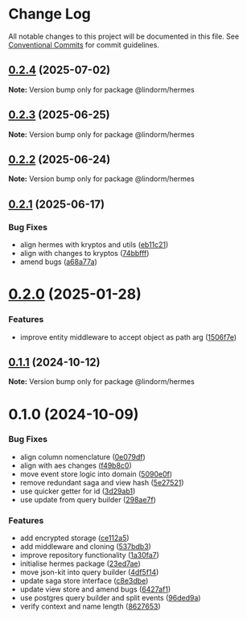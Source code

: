 # Change Log

All notable changes to this project will be documented in this file.
See [Conventional Commits](https://conventionalcommits.org) for commit guidelines.

## [0.2.4](https://github.com/lindorm-io/monorepo/compare/@lindorm/hermes@0.2.3...@lindorm/hermes@0.2.4) (2025-07-02)

**Note:** Version bump only for package @lindorm/hermes

## [0.2.3](https://github.com/lindorm-io/monorepo/compare/@lindorm/hermes@0.2.2...@lindorm/hermes@0.2.3) (2025-06-25)

**Note:** Version bump only for package @lindorm/hermes

## [0.2.2](https://github.com/lindorm-io/monorepo/compare/@lindorm/hermes@0.2.1...@lindorm/hermes@0.2.2) (2025-06-24)

**Note:** Version bump only for package @lindorm/hermes

## [0.2.1](https://github.com/lindorm-io/monorepo/compare/@lindorm/hermes@0.2.0...@lindorm/hermes@0.2.1) (2025-06-17)

### Bug Fixes

- align hermes with kryptos and utils ([eb11c21](https://github.com/lindorm-io/monorepo/commit/eb11c216a7d5e0c7e3de7aafa232082edf469423))
- align with changes to kryptos ([74bbfff](https://github.com/lindorm-io/monorepo/commit/74bbfff6fb50504dc70327f7de3fd6d4b45cb65a))
- amend bugs ([a68a77a](https://github.com/lindorm-io/monorepo/commit/a68a77a811ddfe33a0b487cd84cda6a18d3054b6))

# [0.2.0](https://github.com/lindorm-io/monorepo/compare/@lindorm/hermes@0.1.1...@lindorm/hermes@0.2.0) (2025-01-28)

### Features

- improve entity middleware to accept object as path arg ([1506f7e](https://github.com/lindorm-io/monorepo/commit/1506f7e5ab4cd90866916c4b151e61becb27dc06))

## [0.1.1](https://github.com/lindorm-io/monorepo/compare/@lindorm/hermes@0.1.0...@lindorm/hermes@0.1.1) (2024-10-12)

**Note:** Version bump only for package @lindorm/hermes

# 0.1.0 (2024-10-09)

### Bug Fixes

- align column nomenclature ([0e079df](https://github.com/lindorm-io/monorepo/commit/0e079df506adbf4c606a08ed5e97c0d9ab4fdae1))
- align with aes changes ([f49b8c0](https://github.com/lindorm-io/monorepo/commit/f49b8c01cb8893e624da046832965bf64889117b))
- move event store logic into domain ([5090e0f](https://github.com/lindorm-io/monorepo/commit/5090e0f9657bccccec399b508e5a399fd0f83ddd))
- remove redundant saga and view hash ([5e27521](https://github.com/lindorm-io/monorepo/commit/5e27521682f5ebd1b136282c9e94739d5b6c948a))
- use quicker getter for id ([3d29ab1](https://github.com/lindorm-io/monorepo/commit/3d29ab1a0d1e0b3dbbac9557fab66654f1f872a9))
- use update from query builder ([298ae7f](https://github.com/lindorm-io/monorepo/commit/298ae7f1fea28a84407915a3ab0f5c1e43210079))

### Features

- add encrypted storage ([ce112a5](https://github.com/lindorm-io/monorepo/commit/ce112a592e6a83b78ebe15c802fa4004ef75b04c))
- add middleware and cloning ([537bdb3](https://github.com/lindorm-io/monorepo/commit/537bdb30bffb04a0edc58a6447834cfe633244a6))
- improve repository functionality ([1a30fa7](https://github.com/lindorm-io/monorepo/commit/1a30fa777f3432cc7d72376f8eb9ac9202c5b207))
- initialise hermes package ([23ed7ae](https://github.com/lindorm-io/monorepo/commit/23ed7ae22776098a74cb6b12c92ed2cb7a9193e0))
- move json-kit into query builder ([4df5f14](https://github.com/lindorm-io/monorepo/commit/4df5f14b4a12d37a640ffe31a6d0a9e885d3084a))
- update saga store interface ([c8e3dbe](https://github.com/lindorm-io/monorepo/commit/c8e3dbed3bf472f18c9baeb7a219fe55a2a91b72))
- update view store and amend bugs ([6427af1](https://github.com/lindorm-io/monorepo/commit/6427af1bcef47ecd0814d54fa814167b434d8054))
- use postgres query builder and split events ([96ded9a](https://github.com/lindorm-io/monorepo/commit/96ded9aae5d07098f121818c269997e2d1538b63))
- verify context and name length ([8627653](https://github.com/lindorm-io/monorepo/commit/862765338327b70a2ef05fcca2b67ccc7ad71747))
